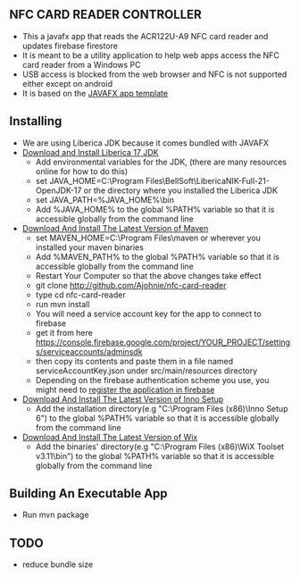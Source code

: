   ## NFC CARD READER CONTROLLER
- This a javafx app that reads the ACR122U-A9 NFC card reader and updates firebase firestore
- It is meant to be a utility application to help web apps access the NFC card reader from a Windows PC
- USB access is blocked from the web browser and NFC is not supported either except on android 
- It is based on the [JAVAFX app template](https://github.com/Ajohnie/demofx)

Installing
----------
- We are using Liberica JDK because it comes bundled with JAVAFX
- [Download and Install Liberica 17 JDK](https://bell-sw.com/pages/liberica-native-image-kit/) 
  - Add environmental variables for the JDK, (there are many resources online for how to do this)
  - set JAVA_HOME=C:\Program Files\BellSoft\LibericaNIK-Full-21-OpenJDK-17 or the directory where you installed the Liberica JDK
  - set JAVA_PATH=%JAVA_HOME%\bin
  - Add %JAVA_HOME% to the global %PATH% variable so that it is accessible globally from the command line
- [Download And Install The Latest Version of Maven](https://maven.apache.org/download.cgi)
  - set MAVEN_HOME=C:\Program Files\maven or wherever you installed your maven binaries
  - Add %MAVEN_PATH% to the global %PATH% variable so that it is accessible globally from the command line
  - Restart Your Computer so that the above changes take effect
  - git clone http://github.com/Ajohnie/nfc-card-reader
  - type cd nfc-card-reader
  - run mvn install
  - You will need a service account key for the app to connect to firebase
  - get it from here https://console.firebase.google.com/project/YOUR_PROJECT/settings/serviceaccounts/adminsdk
  - then copy its contents and paste them in a file named  serviceAccountKey.json under src/main/resources directory
  - Depending on the firebase authentication scheme you use, you might need to [register the application in firebase](https://console.cloud.google.com/apis/credentials)
- [Download And Install The Latest Version of Inno Setup](https://jrsoftware.org/isdl.php)
  - Add the installation directory(e.g "C:\Program Files (x86)\Inno Setup 6") to the global %PATH% variable so that it is accessible globally from the command line
- [Download And Install The Latest Version of Wix](https://wixtoolset.org/releases/)
  - Add the binaries' directory(e.g "C:\Program Files (x86)\WiX Toolset v3.11\bin") to the global %PATH% variable so that it is accessible globally from the command line

Building An Executable App
----------
- Run mvn package

TODO
----------
- reduce bundle size

